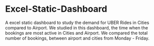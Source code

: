 # Excel-Static-Dashboard
A excel static dashboard to study the demand for UBER Rides in Cities compared to Airport.
We studied in this dashboard, the time when  the bookings are most active in Cities and Airport. 
We compared the total number of bookings, between airport and cities from Monday - Friday.

